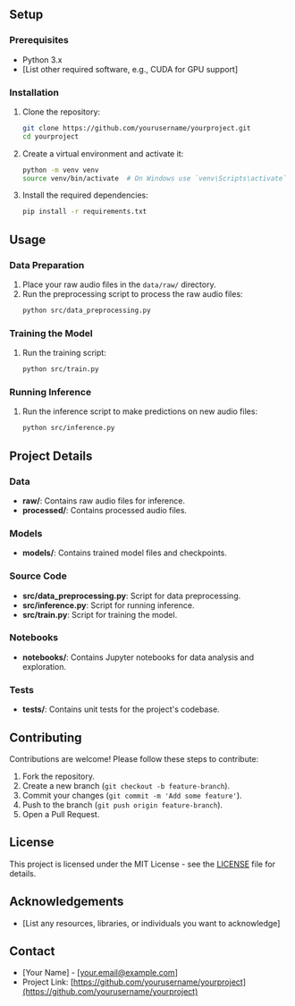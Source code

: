 ## Setup

### Prerequisites

- Python 3.x
- [List other required software, e.g., CUDA for GPU support]

### Installation

1. Clone the repository:
    ```sh
    git clone https://github.com/yourusername/yourproject.git
    cd yourproject
    ```

2. Create a virtual environment and activate it:
    ```sh
    python -m venv venv
    source venv/bin/activate  # On Windows use `venv\Scripts\activate`
    ```

3. Install the required dependencies:
    ```sh
    pip install -r requirements.txt
    ```

## Usage

### Data Preparation

1. Place your raw audio files in the `data/raw/` directory.
2. Run the preprocessing script to process the raw audio files:
    ```sh
    python src/data_preprocessing.py
    ```

### Training the Model

1. Run the training script:
    ```sh
    python src/train.py
    ```

### Running Inference

1. Run the inference script to make predictions on new audio files:
    ```sh
    python src/inference.py
    ```

## Project Details

### Data

- **raw/**: Contains raw audio files for inference.
- **processed/**: Contains processed audio files.

### Models

- **models/**: Contains trained model files and checkpoints.

### Source Code

- **src/data_preprocessing.py**: Script for data preprocessing.
- **src/inference.py**: Script for running inference.
- **src/train.py**: Script for training the model.

### Notebooks

- **notebooks/**: Contains Jupyter notebooks for data analysis and exploration.

### Tests

- **tests/**: Contains unit tests for the project's codebase.

## Contributing

Contributions are welcome! Please follow these steps to contribute:

1. Fork the repository.
2. Create a new branch (`git checkout -b feature-branch`).
3. Commit your changes (`git commit -m 'Add some feature'`).
4. Push to the branch (`git push origin feature-branch`).
5. Open a Pull Request.

## License

This project is licensed under the MIT License - see the [LICENSE](LICENSE) file for details.

## Acknowledgements

- [List any resources, libraries, or individuals you want to acknowledge]

## Contact

- [Your Name] - [your.email@example.com]
- Project Link: [https://github.com/yourusername/yourproject](https://github.com/yourusername/yourproject)
